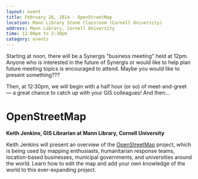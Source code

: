 ```yaml
---
layout: event
title: February 26, 2014 - OpenStreetMap
location: Mann Library Stone Classroom (Cornell University)
address: Mann Library, Cornell University
time: 12:00pm to 2:30pm
category: events
---
```


Starting at noon, there will be a Synergis "business meeting" held at 12pm.  Anyone who is interested in the future of Synergis or would like to help plan future meeting topics is encouraged to attend.  Maybe you would like to present something???

Then, at 12:30pm, we will begin with a half hour (or so) of meet-and-greet — a great chance to catch up with your GIS colleagues!  And then...

# OpenStreetMap

**Keith Jenkins, GIS Librarian at Mann Library, Cornell University**

Keith Jenkins will present an overview of the [OpenStreetMap](http://openstreetmap.org/) project, which is being used by mapping enthusiasts, humanitarian response teams, location-based businesses, municipal governments, and universities around the world. Learn how to edit the map and add your own knowledge of the world to this ever-expanding project.

